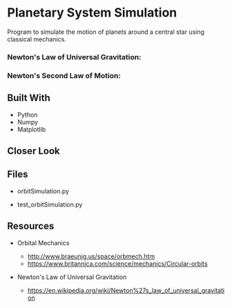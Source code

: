 # Planetary System Simulation
Program to simulate the motion of planets around a central star using classical mechanics.

### Newton's Law of Universal Gravitation:


### Newton's Second Law of Motion:


## Built With
* Python
* Numpy
* Matplotlib

## Closer Look

## Files
* orbitSimulation.py

* test_orbitSimulation.py

## Resources
* Orbital Mechanics
  * http://www.braeunig.us/space/orbmech.htm
  * https://www.britannica.com/science/mechanics/Circular-orbits

* Newton's Law of Universal Gravitation
  * https://en.wikipedia.org/wiki/Newton%27s_law_of_universal_gravitation
